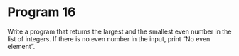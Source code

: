 # Program 16
Write a program that returns the largest and the smallest even number in the list of integers. If
there is no even number in the input, print “No even element”.